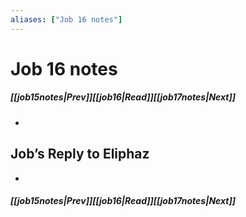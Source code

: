 ```yaml
---
aliases: ["Job 16 notes"]
---
```

# Job 16 notes
##### <span class=arrow-left></span>[[job15notes|Prev]]<span class=navigation-separator></span>[[job16|Read]]<span class=navigation-separator></span>[[job17notes|Next]]<span class=arrow-right></span>
- 
## Job’s Reply to Eliphaz
- 
##### <span class=arrow-left></span>[[job15notes|Prev]]<span class=navigation-separator></span>[[job16|Read]]<span class=navigation-separator></span>[[job17notes|Next]]<span class=arrow-right></span>